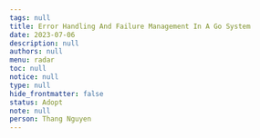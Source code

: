 ```yaml
---
tags: null
title: Error Handling And Failure Management In A Go System
date: 2023-07-06
description: null
authors: null
menu: radar
toc: null
notice: null
type: null
hide_frontmatter: false
status: Adopt
note: null
person: Thang Nguyen
---
```


